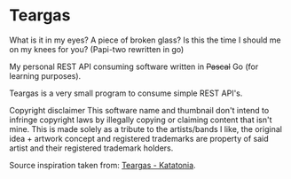 # Teargas
What is it in my eyes? A piece of broken glass? Is this the time I should me on my knees for you?  (Papi-two rewritten in go)

My personal REST API consuming software written in ~~Pascal~~ Go (for learning purposes).

Teargas is a very small program to consume simple REST API's.

Copyright disclaimer
This software name and thumbnail don't intend to infringe copyright laws by illegally copying or claiming content that isn't mine. This is made solely as a tribute to the artists/bands I like, the original idea + artwork concept and registered trademarks are property of said artist and their registered trademark holders.

Source inspiration taken from: [Teargas - Katatonia](https://www.youtube.com/watch?v=aMQhn7Wh98A).
